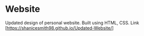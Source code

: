 # Website
Updated design of personal website. Built using HTML, CSS.
Link [https://shanicesmith98.github.io/Updated-Website/]
